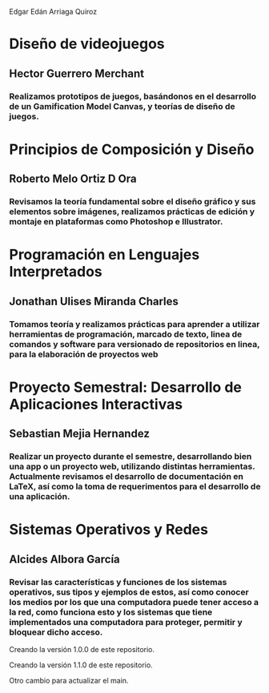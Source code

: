 Edgar Edán Arriaga Quiroz

# Diseño de videojuegos

## Hector Guerrero Merchant

### Realizamos prototipos de juegos, basándonos en el desarrollo de un Gamification Model Canvas, y teorías de diseño de juegos.

# Principios de Composición y Diseño

## Roberto Melo Ortiz D Ora

### Revisamos la teoría fundamental sobre el diseño gráfico y sus elementos sobre imágenes, realizamos prácticas de edición y montaje en plataformas como Photoshop e Illustrator.

# Programación en Lenguajes Interpretados

## Jonathan Ulises Miranda Charles

### Tomamos teoría y realizamos prácticas para aprender a utilizar herramientas de programación, marcado de texto, linea de comandos y software para versionado de repositorios en linea, para la elaboración de proyectos web

# Proyecto Semestral: Desarrollo de Aplicaciones Interactivas

## Sebastian Mejia Hernandez 

### Realizar un proyecto durante el semestre, desarrollando bien una app o un proyecto web, utilizando distintas herramientas. Actualmente revisamos el desarrollo de documentación en LaTeX, así como la toma de requerimentos para el desarrollo de una aplicación. 

# Sistemas Operativos y Redes

## Alcides Albora García

### Revisar las características y funciones de los sistemas operativos, sus tipos y ejemplos de estos, así como conocer los medios por los que una computadora puede tener acceso a la red, como funciona esto y los sistemas que tiene implementados una computadora para proteger, permitir y bloquear dicho acceso.

Creando la versión 1.0.0 de este repositorio.

Creando la versión 1.1.0 de este repositorio.

Otro cambio para actualizar el main.